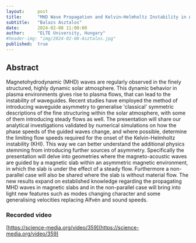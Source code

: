 ```yaml
---
layout:     post
title:      "MHD Wave Propagation and Kelvin–Helmholtz Instability in Asymmetric Magnetic Slab Systems"
subtitle:   "Balazs Asztalos"
date:       2024-02-08 11:00:00
author:     "ELTE University, Hungary"
#header-img: "img/2024-02-08-Asztalos.jpg"
published:  true
---
```


## Abstract
Magnetohydrodynamic (MHD) waves are regularly observed in the finely structured, highly dynamic solar atmosphere. This dynamic behavior in plasma environments gives rise to plasma flows, that can lead to the instability of waveguides.
Recent studies have employed the method of introducing waveguide asymmetry to generalise 'classical' symmetric descriptions of the fine structuring within the solar atmosphere, with some of them introducing steady flows as well.
The presentation will share our analytical investigations validated by numerical simulations on how the phase speeds of the guided waves change, and where possible, determine the limiting flow speeds required for the onset of the Kelvin-Helmholtz instability (KHI). This way we can better understand the additional physics stemming from introducing further sources of asymmetry.
Specifically the presentation will delve into geometries where the magneto-acoustic waves are guided by a magnetic slab within an asymmetric magnetic environment, in which the slab is under the effect of a steady flow. Furthermore a non-parallel case will also be shared where the slab is without material flow. The new results expand on established knowledge regarding the propagating MHD waves in magnetic slabs and in the non-parallel case will bring into light new features such as modes changing character and some generalising velocities replacing Alfvén and sound speeds.

### Recorded video
[https://science-media.org/video/359](https://science-media.org/video/359)
